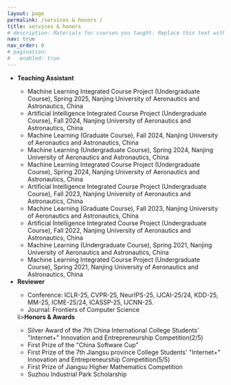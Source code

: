 ```yaml
---
layout: page
permalink: /services & honors /
title: services & honors
# description: Materials for courses you taught. Replace this text with your description.
nav: true
nav_order: 6
# pagination:
# 	enabled: true
---
```


<!-- For now, this page is assumed to be a static description of your courses. You can convert it to a collection similar to `_projects/` so that you can have a dedicated page for each course.

Organize your courses by years, topics, or universities, however you like! -->
<!-- <p style="line-height:30%"> --> <!-- </p> -->
<ul>
 <li><strong>Teaching Assistant</strong></li>
  <ul>
  <li>Machine Learning Integrated Course Project (Undergraduate Course), Spring 2025, Nanjing University of Aeronautics and Astronautics, China</li>
  <li>Artificial Intelligence Integrated Course Project (Undergraduate Course), Fall 2024, Nanjing University of Aeronautics and Astronautics, China</li>
  <li>Machine Learning (Graduate Course), Fall 2024, Nanjing University of Aeronautics and Astronautics, China</li>
  <li>Machine Learning (Undergraduate Course), Spring 2024, Nanjing University of Aeronautics and Astronautics, China</li>
  <li>Machine Learning Integrated Course Project (Undergraduate Course), Spring 2024, Nanjing University of Aeronautics and Astronautics, China</li>
  <li>Artificial Intelligence Integrated Course Project (Undergraduate Course), Fall 2023, Nanjing University of Aeronautics and Astronautics, China</li>
  <li>Machine Learning (Graduate Course), Fall 2023, Nanjing University of Aeronautics and Astronautics, China</li>
  <li>Artificial Intelligence Integrated Course Project (Undergraduate Course), Fall 2022, Nanjing University of Aeronautics and Astronautics, China</li>
  <li>Machine Learning (Undergraduate Course), Spring 2021, Nanjing University of Aeronautics and Astronautics, China</li>
  <li>Machine Learning Integrated Course Project (Undergraduate Course), Spring 2021, Nanjing University of Aeronautics and Astronautics, China</li>
  </ul>
 <li><strong>Reviewer</strong></li>
  <ul>
  <li>Conference: ICLR-25, CVPR-25, NeurIPS-25, IJCAI-25/24, KDD-25, MM-25, ICME-25/24, ICASSP-25, IJCNN-25.</li>
  <li>Journal: Frontiers of Computer Science</li>
  </ul>
  li><strong>Honors & Awards</strong></li>
  <ul>
  <li>Silver Award of the 7th China International College Students' "Internet+" Innovation and Entrepreneurship Competition(2/5)</li>
  <li>First Prize of the "China Software Cup"</li>
  <li>First Prize of the 7th Jiangsu province College Students' "Internet+" Innovation and Entrepreneurship Competition(5/5)</li>
  <li>First Prize of Jiangsu Higher Mathematics Competition</li>
  <li>Suzhou Industrial Park Scholarship</li>
  </ul>
</ul>